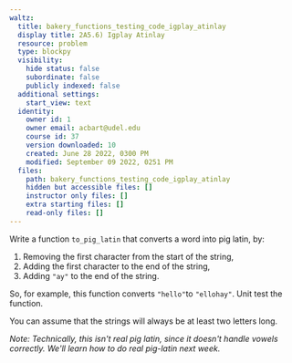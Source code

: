 ```yaml
---
waltz:
  title: bakery_functions_testing_code_igplay_atinlay
  display title: 2A5.6) Igplay Atinlay
  resource: problem
  type: blockpy
  visibility:
    hide status: false
    subordinate: false
    publicly indexed: false
  additional settings:
    start_view: text
  identity:
    owner id: 1
    owner email: acbart@udel.edu
    course id: 37
    version downloaded: 10
    created: June 28 2022, 0300 PM
    modified: September 09 2022, 0251 PM
  files:
    path: bakery_functions_testing_code_igplay_atinlay
    hidden but accessible files: []
    instructor only files: []
    extra starting files: []
    read-only files: []
---
```

<p>Write a function <code>to_pig_latin</code> that converts a word into pig latin, by:</p><ol><li>Removing the first character from the start of the string,</li><li>Adding the first character to the end of the string,</li><li>Adding <code>"ay"</code> to the end of the string.</li></ol>So, for example, this function converts <code>"hello"</code>to <code>"ellohay"</code>. Unit test the function.
<p>You can assume that the strings will always be at least two letters long.</p>
<p><em>Note: Technically, this isn't real pig latin, since it doesn't handle vowels correctly. We'll learn how to do real pig-latin next week.</em></p>